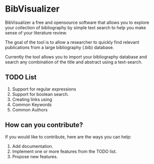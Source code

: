 BibVisualizer
=============

BibVisualizer a free and opensource software that allows you to explore your collection of bibliography by simple
text search to help you make sense of your literature review.

The goal of the tool is to allow a researcher to quickly find relevant publications from a large bibliography (.bib) database.


Currently the tool allows you to import your bibliography database and search any combination of the title and abstract
using a text-search.


TODO List
---------
1. Support for regular expressions
2. Support for boolean search.
3. Creating links using
  1. Common Keywords
  2. Common Authors


How can you contribute?
-----------------------
If you would like to contribute, here are the ways you can help:

1. Add documentation.
2. Implement one or more features from the TODO list.
3. Propose new features.
